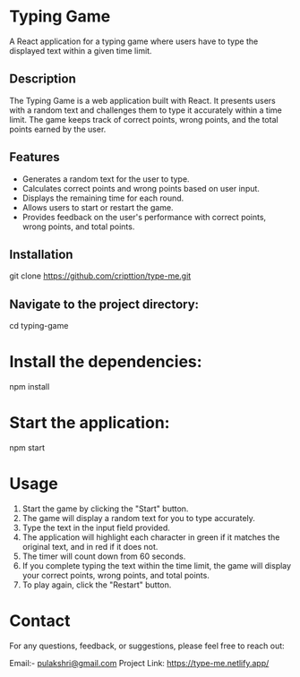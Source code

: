 # Typing Game

A React application for a typing game where users have to type the displayed text within a given time limit.

## Description

The Typing Game is a web application built with React. It presents users with a random text and challenges them to type it accurately within a time limit. The game keeps track of correct points, wrong points, and the total points earned by the user.

## Features

- Generates a random text for the user to type.
- Calculates correct points and wrong points based on user input.
- Displays the remaining time for each round.
- Allows users to start or restart the game.
- Provides feedback on the user's performance with correct points, wrong points, and total points.

## Installation

git clone https://github.com/cripttion/type-me.git

## Navigate to the project directory:
cd typing-game

# Install the dependencies:
npm install

# Start the application:
npm start

# Usage
1. Start the game by clicking the "Start" button.
2. The game will display a random text for you to type accurately.
3. Type the text in the input field provided.
4. The application will highlight each character in green if it matches the original text, and in red if it does not.
5. The timer will count down from 60 seconds.
6. If you complete typing the text within the time limit, the game will display your correct points, wrong points, and total points.
7. To play again, click the "Restart" button.

# Contact
For any questions, feedback, or suggestions, please feel free to reach out:

Email:- pulakshri@gmail.com
Project Link: https://type-me.netlify.app/